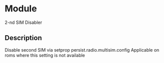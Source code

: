 # Module
2-nd SIM Disabler

## Description
Disable second SIM via setprop persist.radio.multisim.config
Applicable on roms where this setting is not available
